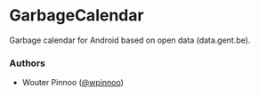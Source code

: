 GarbageCalendar
===============

Garbage calendar for Android based on open data (data.gent.be).

### Authors
* Wouter Pinnoo ([@wpinnoo](http://github.com/wpinnoo))

